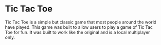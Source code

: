 # Tic Tac Toe

Tic Tac Toe is a simple but classic game that most people around the world have played. This game was built to allow users to play a game of Tic Tac Toe for fun. It was built to work like the original and is a local multiplayer only.
